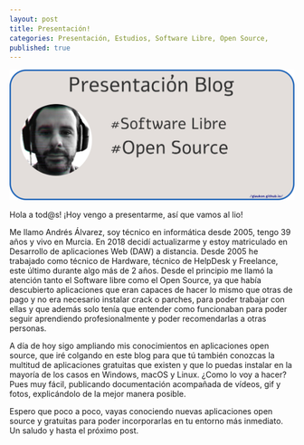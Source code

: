 ```yaml
---
layout: post
title: Presentación!
categories: Presentación, Estudios, Software Libre, Open Source,
published: true
---
```


![PresentacionBlog](/images/presentacionBlog.png)
<p>
Hola a tod@s!
¡Hoy vengo a presentarme, así que vamos al lio! 

Me llamo Andrés Álvarez, soy técnico en informática desde 2005, tengo 39 años y vivo en Murcia. 
En 2018 decidí actualizarme y estoy matriculado en Desarrollo de aplicaciones Web (DAW) a distancia. 
Desde 2005 he trabajado como técnico de Hardware, técnico de HelpDesk y Freelance, este último durante algo más de 2 años. Desde el principio me llamó la atención tanto el Software libre como el Open Source, ya que 
había descubierto aplicaciones que eran capaces de hacer lo mismo que otras de pago y no era necesario instalar crack o parches, para poder trabajar con ellas y que además solo tenía que entender como funcionaban para poder
seguir aprendiendo profesionalmente y poder recomendarlas a otras personas.<br>

A día de hoy sigo ampliando mis conocimientos en aplicaciones open source, que iré colgando en este blog para que tú también conozcas la multitud de aplicaciones gratuitas que existen y que lo puedas instalar en la mayoría de los casos en Windows, macOS y Linux. ¿Como lo voy a hacer? Pues muy fácil, publicando documentación acompañada de vídeos, gif y fotos, explicándolo de la mejor manera posible.

Espero que poco a poco, vayas conociendo nuevas aplicaciones open source y gratuitas para poder incorporarlas en tu entorno más inmediato.
Un saludo y hasta el próximo post.</p>
